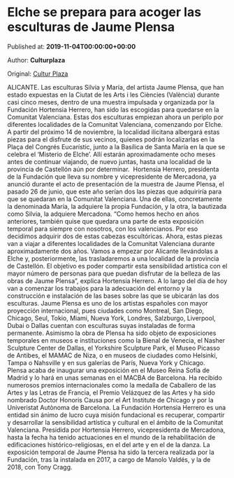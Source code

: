 
# Elche se prepara para acoger las esculturas de Jaume Plensa

Published at: **2019-11-04T00:00:00+00:00**

Author: **Culturplaza**

Original: [Cultur Plaza](https://valenciaplaza.com/LasesculturasdeJaumePlensalleganaElcheel14denoviembre)

ALICANTE. Las esculturas Silvia y María, del artista Jaume Plensa, que han estado expuestas en la Ciutat de les Arts i les Ciències (València) durante casi cinco meses, dentro de una muestra impulsada y organizada por la Fundación Hortensia Herrero, han sido las escogidas para quedarse en la Comunitat Valenciana. Estas dos esculturas empiezan ahora un periplo por diferentes localidades de la Comunitat Valenciana, comenzando por Elche. 
A partir del próximo 14 de noviembre, la localidad ilicitana albergará estas piezas para el disfrute de sus vecinos, quienes podrán localizarlas en la Plaça del Congrés Eucarístic, junto a la Basílica de Santa María en la que se celebra el ‘Misterio de Elche’. Allí estarán aproximadamente ocho meses antes de continuar viajando, de nuevo juntas, hasta una localidad de la provincia de Castellón aún por determinar.
 Hortensia Herrero, presidenta de la Fundación que lleva su nombre y vicepresidente de Mercadona, ya anunció durante el acto de presentación de la muestra de Jaume Plensa, el pasado 26 de junio, que este año serían dos las piezas que adquiriría para que se quedaran en la Comunitat Valenciana. Una de ellas, concretamente la denominada María, la adquiere la propia Fundación, y la otra, la bautizada como Silvia, la adquiere Mercadona.
“Como hemos hecho en años anteriores, también quise que quedara una parte de esta exposición temporal para siempre con nosotros, con los valencianos. Por eso decidimos adquirir dos de estas cabezas escultóricas. Ahora, estas piezas van a viajar a diferentes localidades de la Comunitat Valenciana durante aproximadamente dos años. Vamos a empezar por Alicante llevándolas a Elche y, posteriormente, las trasladaremos a una localidad de la provincia de Castellón. El objetivo es poder compartir esta sensibilidad artística con el mayor número de personas para que puedan disfrutar de la belleza de las obras de Jaume Plensa”, explica Hortensia Herrero.
A lo largo del día de hoy van a comenzar los trabajos para la adecuación del entorno y la construcción e instalación de las bases sobre las que se ubicarán las dos esculturas.
Jaume Plensa es uno de los artistas españoles con mayor proyección internacional, pues ciudades como Montreal, San Diego, Chicago, Seul, Tokio, Miami, Nueva York, Londres, Salzburgo, Liverpool, Dubai o Dallas cuentan con esculturas suyas instaladas de forma permanente. Asimismo la obra de Plensa ha sido objeto de exposiciones temporales en museos e instituciones como la Bienal de Venecia, el Nasher Sculpture Center de Dallas, el Yorkshire Sculpture Park, el Museo Picasso de Antibes, el MAMAC de Niza, o en museos de ciudades como Helsinki, Tampa o Nahsville y en sus galerías de París, Nueva York y Chicago. 
Plensa acaba de inaugurar una exposición en el Museo Reina Sofía de Madrid y lo hará en unas semanas en el MACBA de Barcelona. Ha recibido numerosos premios internacionales como la medalla de Caballero de las Artes y las Letras de Francia, el Premio Velázquez de las Artes y ha sido nombrado Doctor Honoris Causa por el Art Institute de Chicago y por la Univeristat Autònoma de Barcelona.
La Fundación Hortensia Herrero es una entidad sin ánimo de lucro cuya misión fundacional es recuperar, compartir y desarrollar la sensibilidad artística y cultural en el ámbito de la Comunitat Valenciana. Presidida por Hortensia Herrero, vicepresidenta de Mercadona, hasta la fecha ha tenido actuaciones en el mundo de la rehabilitación de edificaciones histórico-religiosas, en el del arte y en el de la danza. La exposición temporal de Jaume Plensa ha sido la tercera realizada por la Fundación, tras la instalada en 2017, a cargo de Manolo Valdés, y la de 2018, con Tony Cragg.
